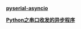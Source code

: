 
[**pyserial-asyncio**](https://github.com/pyserial/pyserial-asyncio/tree/master)

[**Python之串口收发的异步程序**](https://www.jb51.net/python/297429k42.htm)

